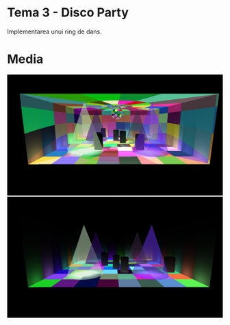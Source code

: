 # Tema 3 - Disco Party

Implementarea unui ring de dans.

# Media

![Image 1](./media/img1.PNG)
![Image 2](./media/img2.PNG)